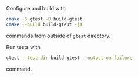 Configure and build with

```bash
cmake -S gtest -B build-gtest
cmake --build build-gtest -j4
```

commands from outside of `gtest` directory.

Run tests with

```bash
ctest --test-dir build-gtest --output-on-failure
```

command.
